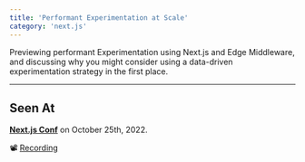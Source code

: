 ```yaml
---
title: 'Performant Experimentation at Scale'
category: 'next.js'
---
```


Previewing performant Experimentation using Next.js and Edge Middleware, and discussing why you might consider using a data-driven experimentation strategy in the first place.

---

## Seen At

**[Next.js Conf](https://nextjs.org/conf)** on October 25th, 2022.

📽️ [Recording](https://www.youtube.com/watch?v=c_wYt7ur2yc)
